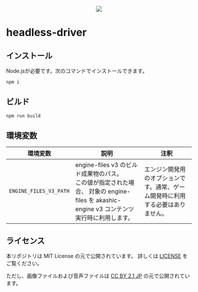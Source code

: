 <p align="center">
<img src="https://github.com/akashic-games/headless-driver/blob/master/img/akashic.png"/>
</p>

# headless-driver

## インストール
Node.jsが必要です。次のコマンドでインストールできます。

```sh
npm i
```

## ビルド

```sh
npm run build
```

## 環境変数

| 環境変数 | 説明 | 注釈 |
|--------|-----|-----|
| `ENGINE_FILES_V3_PATH` | engine-files v3 のビルド成果物のパス。<br> この値が指定された場合、 対象の engine-files を akashic-engine v3 コンテンツ実行時に利用します。 | エンジン開発用のオプションです。通常、ゲーム開発時に利用する必要はありません。 |

## ライセンス
本リポジトリは MIT License の元で公開されています。
詳しくは [LICENSE](https://github.com/akashic-games/headless-driver/blob/master/LICENSE) をご覧ください。
 
ただし、画像ファイルおよび音声ファイルは
[CC BY 2.1 JP](https://creativecommons.org/licenses/by/2.1/jp/) の元で公開されています。
